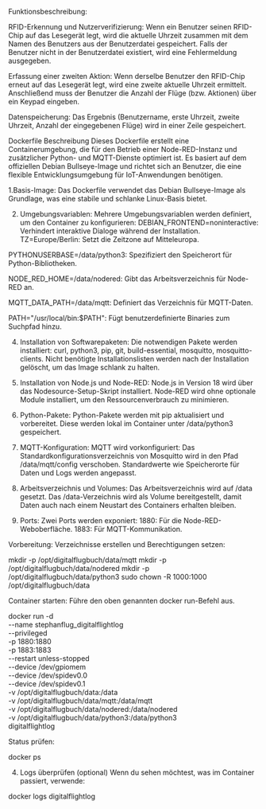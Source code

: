 Funktionsbeschreibung:

RFID-Erkennung und Nutzerverifizierung:
Wenn ein Benutzer seinen RFID-Chip auf das Lesegerät legt, wird die aktuelle Uhrzeit zusammen mit dem Namen des Benutzers aus der Benutzerdatei gespeichert.
Falls der Benutzer nicht in der Benutzerdatei existiert, wird eine Fehlermeldung ausgegeben.

Erfassung einer zweiten Aktion:
Wenn derselbe Benutzer den RFID-Chip erneut auf das Lesegerät legt, wird eine zweite aktuelle Uhrzeit ermittelt.
Anschließend muss der Benutzer die Anzahl der Flüge (bzw. Aktionen) über ein Keypad eingeben.

Datenspeicherung:
Das Ergebnis (Benutzername, erste Uhrzeit, zweite Uhrzeit, Anzahl der eingegebenen Flüge) wird in einer Zeile gespeichert.



Dockerfile Beschreibung 
Dieses Dockerfile erstellt eine Containerumgebung, die für den Betrieb einer Node-RED-Instanz und zusätzlicher Python- und MQTT-Dienste optimiert ist. Es basiert auf dem offiziellen Debian Bullseye-Image und richtet sich an Benutzer, die eine flexible Entwicklungsumgebung für IoT-Anwendungen benötigen.

1.Basis-Image:
Das Dockerfile verwendet das Debian Bullseye-Image als Grundlage, was eine stabile und schlanke Linux-Basis bietet.

2. Umgebungsvariablen:
Mehrere Umgebungsvariablen werden definiert, um den Container zu konfigurieren:
DEBIAN_FRONTEND=noninteractive: Verhindert interaktive Dialoge während der Installation.
TZ=Europe/Berlin: Setzt die Zeitzone auf Mitteleuropa.

PYTHONUSERBASE=/data/python3: Spezifiziert den Speicherort für Python-Bibliotheken.

NODE_RED_HOME=/data/nodered: Gibt das Arbeitsverzeichnis für Node-RED an.

MQTT_DATA_PATH=/data/mqtt: Definiert das Verzeichnis für MQTT-Daten.

PATH="/usr/local/bin:$PATH": Fügt benutzerdefinierte Binaries zum Suchpfad hinzu.

4. Installation von Softwarepaketen:
Die notwendigen Pakete werden installiert:
curl, python3, pip, git, build-essential, mosquitto, mosquitto-clients.
Nicht benötigte Installationslisten werden nach der Installation gelöscht, um das Image schlank zu halten.

5. Installation von Node.js und Node-RED:
Node.js in Version 18 wird über das Nodesource-Setup-Skript installiert.
Node-RED wird ohne optionale Module installiert, um den Ressourcenverbrauch zu minimieren.

6. Python-Pakete:
Python-Pakete werden mit pip aktualisiert und vorbereitet. Diese werden lokal im Container unter /data/python3 gespeichert.

7. MQTT-Konfiguration:
MQTT wird vorkonfiguriert:
Das Standardkonfigurationsverzeichnis von Mosquitto wird in den Pfad /data/mqtt/config verschoben.
Standardwerte wie Speicherorte für Daten und Logs werden angepasst.

8. Arbeitsverzeichnis und Volumes:
Das Arbeitsverzeichnis wird auf /data gesetzt.
Das /data-Verzeichnis wird als Volume bereitgestellt, damit Daten auch nach einem Neustart des Containers erhalten bleiben.

9. Ports:
Zwei Ports werden exponiert:
1880: Für die Node-RED-Weboberfläche.
1883: Für MQTT-Kommunikation.



Vorbereitung:
Verzeichnisse erstellen und Berechtigungen setzen:

mkdir -p /opt/digitalflugbuch/data/mqtt
mkdir -p /opt/digitalflugbuch/data/nodered
mkdir -p /opt/digitalflugbuch/data/python3
sudo chown -R 1000:1000 /opt/digitalflugbuch/data

Container starten: Führe den oben genannten docker run-Befehl aus.

docker run -d \
  --name stephanflug_digitalflightlog \
  --privileged \
  -p 1880:1880 \
  -p 1883:1883 \
  --restart unless-stopped \
  --device /dev/gpiomem \
  --device /dev/spidev0.0 \
  --device /dev/spidev0.1 \
  -v /opt/digitalflugbuch/data:/data \
  -v /opt/digitalflugbuch/data/mqtt:/data/mqtt \
  -v /opt/digitalflugbuch/data/nodered:/data/nodered \
  -v /opt/digitalflugbuch/data/python3:/data/python3 \
  digitalflightlog

Status prüfen:

docker ps

4. Logs überprüfen (optional)
Wenn du sehen möchtest, was im Container passiert, verwende:

docker logs digitalflightlog




